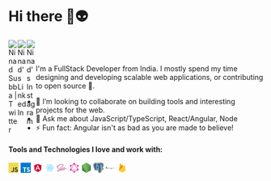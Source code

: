 # Hi there 👋👽

<a href="https://twitter.com/ninad_subba">
  <img align="left" alt="Ninad Subba | Twitter" width="18px" src="https://cdn.jsdelivr.net/npm/simple-icons@v3/icons/twitter.svg" />
</a>
<a href="https://www.linkedin.com/in/ninad-subba-842b10194/">
  <img align="left" alt="Ninad's LinkedIn" width="18px" src="https://cdn.jsdelivr.net/npm/simple-icons@v3/icons/linkedin.svg" />
</a>
<a href="https://www.instagram.com/_ninadsubba_/">
  <img align="left" alt="Ninad's Instagram" width="18px" src="https://cdn.jsdelivr.net/npm/simple-icons@v3/icons/instagram.svg" />
</a>

<br>
<br>

I'm a FullStack Developer from India. I mostly spend my time designing and developing scalable web applications, or contributing to open source 👾.

<!-- - 🌱 I’m currently learning geospatial visualization with [deck.gl](https://deck.gl/).
- 👨‍💻 I'm also currently working as a consultant [@datasutram](https://github.com/datasutram).  -->
- 👯 I’m looking to collaborate on building tools and interesting projects for the web.
- 💬 Ask me about JavaScript/TypeScript, React/Angular, Node
- ⚡ Fun fact: Angular isn't as bad as you are made to believe!


#### Tools and Technologies I love and work with:

<code><img height="20" src="https://raw.githubusercontent.com/github/explore/80688e429a7d4ef2fca1e82350fe8e3517d3494d/topics/javascript/javascript.png"></code>
<code><img height="20" src="https://raw.githubusercontent.com/github/explore/80688e429a7d4ef2fca1e82350fe8e3517d3494d/topics/typescript/typescript.png"></code>
<code><img height="20" src="https://raw.githubusercontent.com/github/explore/80688e429a7d4ef2fca1e82350fe8e3517d3494d/topics/angular/angular.png"></code>
<code><img height="20" src="https://raw.githubusercontent.com/github/explore/80688e429a7d4ef2fca1e82350fe8e3517d3494d/topics/react/react.png"></code>
<code><img height="20" src="https://raw.githubusercontent.com/github/explore/80688e429a7d4ef2fca1e82350fe8e3517d3494d/topics/sass/sass.png"></code>
<code><img height="20" src="https://raw.githubusercontent.com/github/explore/5c058a388828bb5fde0bcafd4bc867b5bb3f26f3/topics/graphql/graphql.png"></code>
<code><img height="20" src="https://raw.githubusercontent.com/github/explore/80688e429a7d4ef2fca1e82350fe8e3517d3494d/topics/nodejs/nodejs.png"></code>
<code><img height="20" src="https://raw.githubusercontent.com/github/explore/80688e429a7d4ef2fca1e82350fe8e3517d3494d/topics/postgresql/postgresql.png"></code>
<code><img height="20" src="https://raw.githubusercontent.com/github/explore/80688e429a7d4ef2fca1e82350fe8e3517d3494d/topics/mongodb/mongodb.png"></code>
<code><img height="20" src="https://raw.githubusercontent.com/github/explore/80688e429a7d4ef2fca1e82350fe8e3517d3494d/topics/firebase/firebase.png"></code>
